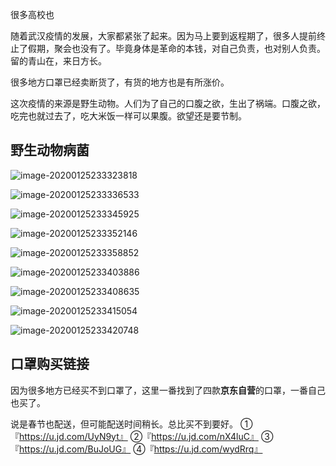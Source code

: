 很多高校也

随着武汉疫情的发展，大家都紧张了起来。因为马上要到返程期了，很多人提前终止了假期，聚会也没有了。毕竟身体是革命的本钱，对自己负责，也对别人负责。留的青山在，来日方长。

很多地方口罩已经卖断货了，有货的地方也是有所涨价。

这次疫情的来源是野生动物。人们为了自己的口腹之欲，生出了祸端。口腹之欲，吃完也就过去了，吃大米饭一样可以果腹。欲望还是要节制。

## 野生动物病菌

![image-20200125233323818](2020-01-25-保重身体，春节快乐！/image-20200125233323818.png)

![image-20200125233336533](2020-01-25-保重身体，春节快乐！/image-20200125233336533.png)

![image-20200125233345925](2020-01-25-保重身体，春节快乐！/image-20200125233345925.png)

![image-20200125233352146](2020-01-25-保重身体，春节快乐！/image-20200125233352146.png)

![image-20200125233358852](2020-01-25-保重身体，春节快乐！/image-20200125233358852.png)

![image-20200125233403886](2020-01-25-保重身体，春节快乐！/image-20200125233403886.png)

![image-20200125233408635](2020-01-25-保重身体，春节快乐！/image-20200125233408635.png)

![image-20200125233415054](2020-01-25-保重身体，春节快乐！/image-20200125233415054.png)

![image-20200125233420748](2020-01-25-保重身体，春节快乐！/image-20200125233420748.png)

## 口罩购买链接

因为很多地方已经买不到口罩了，这里一番找到了四款**京东自营**的口罩，一番自己也买了。

说是春节也配送，但可能配送时间稍长。总比买不到要好。
①『https://u.jd.com/UyN9yt』
②『https://u.jd.com/nX4luC』
③『https://u.jd.com/BuJoUG』
④『https://u.jd.com/wydRrq』
